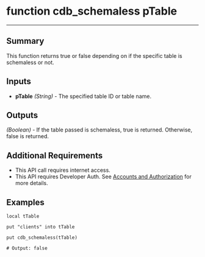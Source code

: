 # function cdb_schemaless pTable
---
## Summary
This function returns true or false depending on if the specific table is schemaless or not.

## Inputs
* **pTable** *(String)* - The specified table ID or table name.

## Outputs
*(Boolean)* - If the table passed is schemaless, true is returned. Otherwise, false is returned.

## Additional Requirements
* This API call requires internet access.
* This API requires Developer Auth. See [Accounts and Authorization](AddingUsers.md) for more details.

## Examples
```livecodeserver
local tTable

put "clients" into tTable

put cdb_schemaless(tTable)

# Output: false
```